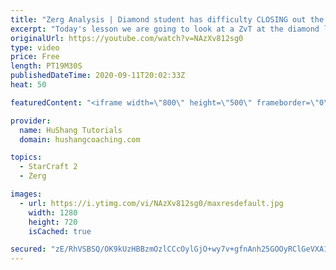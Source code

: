 ```yaml
---
title: "Zerg Analysis | Diamond student has difficulty CLOSING out the MATCH [Starcraft 2]"
excerpt: "Today's lesson we are going to look at a ZvT at the diamond level focusing on the Zerg Analysis. The zerg manages to get into a very strong position but has difficulty closing it out. Let's learn how we can approach this scenario better!  Zerg Analysis | Diamond student has difficulty CLOSING out the"
originalUrl: https://youtube.com/watch?v=NAzXv812sg0
type: video
price: Free
length: PT19M30S
publishedDateTime: 2020-09-11T20:02:33Z
heat: 50

featuredContent: "<iframe width=\"800\" height=\"500\" frameborder=\"0\" src=\"https://www.youtube.com/embed/NAzXv812sg0\" allow=\"accelerometer; autoplay; encrypted-media; gyroscope; picture-in-picture\" allowfullscreen></iframe>"

provider:
  name: HuShang Tutorials
  domain: hushangcoaching.com

topics:
  - StarCraft 2
  - Zerg

images:
  - url: https://i.ytimg.com/vi/NAzXv812sg0/maxresdefault.jpg
    width: 1280
    height: 720
    isCached: true

secured: "zE/RhVSBSQ/OK9kUzHBBzmOzlCCcOylGjO+wy7v+gfnAnh25GOOyRClGeVXA1EzXCcGtUjCbidkLjEY8V3900QVL0G7PSHBkdJ3kO2etiocO7dUGEJuKIFaNZSnddWTR5ZdyHFUJ++TENoFZhe3TlT1/eoiWkb2cSbnPtozvGNw/O0YpEhS4Wtx1cLuMbNCStZJRqTkrf4pRRo8VtGJlxGVGrpIX5DRYfX7YKOwUhw/em9/U9iDoZEKr2FYo4QpbfPIYtEQ1DOs8CQvYPVZv2O/gFizktfnaui6nc6eyKlxRdHSBg+PFzIARcNS/KfKx6S5TE+l6M/dXrOJjlcI8rUHEh8yDv5vDKdZf4x/7TbPMXGc7B0Wz30tO9SNfg3bj7OR6IYQzvNwsy7c+z85FBjAY8NRqWf+UBNcw3fx7rtc=;HzUXanlJUY8fRsq/etngzg=="
---
```



